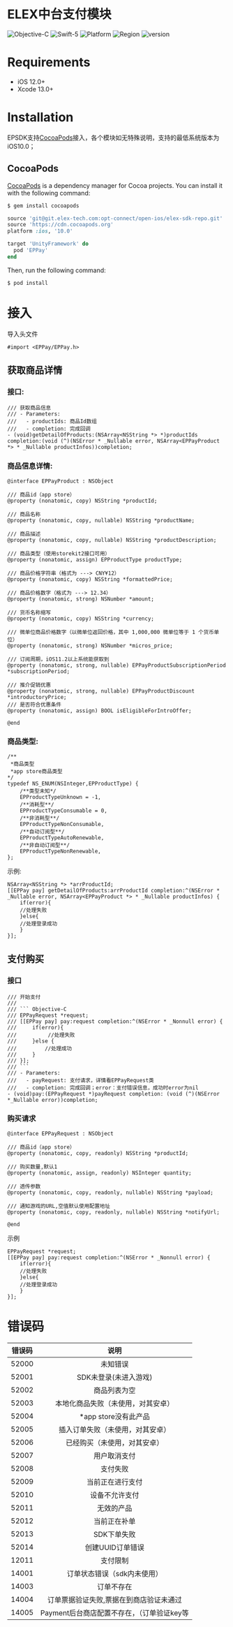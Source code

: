 # ELEX中台支付模块

![Objective-C](https://img.shields.io/badge/Objective--C-blue.svg?style=flat)
![Swift-5](https://img.shields.io/badge/Swift-5-red.svg?style=flat)
![Platform](https://img.shields.io/badge/platform-iOS-A1A1A1?style=flat)
![Region](https://img.shields.io/badge/region-CN_|_Oversea-green.svg?style=flat)
![version](https://img.shields.io/badge/iOS-12.0-orange.svg?style=flat)

# Requirements

- iOS 12.0+
- Xcode 13.0+

# Installation

EPSDK支持[CocoaPods](https://cocoapods.org)接入，各个模块如无特殊说明，支持的最低系统版本为iOS10.0；
## CocoaPods
[CocoaPods](http://cocoapods.org) is a dependency manager for Cocoa projects. You can install it with the following command:

```bash
$ gem install cocoapods
```

```ruby
source 'git@git.elex-tech.com:opt-connect/open-ios/elex-sdk-repo.git'
source 'https://cdn.cocoapods.org'
platform :ios, '10.0'

target 'UnityFramework' do
  pod 'EPPay'
end
```
Then, run the following command:

```bash
$ pod install
```

# 接入
导入头文件
```objc
#import <EPPay/EPPay.h>
```
## 获取商品详情
### 接口:
```objc
/// 获取商品信息
/// - Parameters:
///   - productIds: 商品Id数组
///   - completion: 完成回调
- (void)getDetailOfProducts:(NSArray<NSString *> *)productIds completion:(void (^)(NSError * _Nullable error, NSArray<EPPayProduct *> * _Nullable productInfos))completion;
```
### 商品信息详情:
```objc
@interface EPPayProduct : NSObject

/// 商品id（app store）
@property (nonatomic, copy) NSString *productId;

/// 商品名称
@property (nonatomic, copy, nullable) NSString *productName;

/// 商品描述
@property (nonatomic, copy, nullable) NSString *productDescription;

/// 商品类型（使用storekit2接口可用）
@property (nonatomic, assign) EPProductType productType;

/// 商品价格字符串（格式为 ---> CNY¥12）
@property (nonatomic, copy) NSString *formattedPrice;

/// 商品价格数字（格式为 ---> 12.34）
@property (nonatomic, strong) NSNumber *amount;

/// 货币名称缩写
@property (nonatomic, copy) NSString *currency;

/// 微单位商品价格数字（以微单位返回价格，其中 1,000,000 微单位等于 1 个货币单位）
@property (nonatomic, strong) NSNumber *micros_price;

/// 订阅周期，iOS11.2以上系统能获取到
@property (nonatomic, strong, nullable) EPPayProductSubscriptionPeriod *subscriptionPeriod;

/// 推介促销优惠
@property (nonatomic, strong, nullable) EPPayProductDiscount *introductoryPrice;
/// 是否符合优惠条件
@property (nonatomic, assign) BOOL isEligibleForIntroOffer;

@end
```

### 商品类型:
```objc
/** 
 *商品类型
 *app store商品类型
*/
typedef NS_ENUM(NSInteger,EPProductType) {
    /**类型未知*/
    EPProductTypeUnknown = -1,
    /**消耗型**/
    EPProductTypeConsumable = 0,
    /**非消耗型**/
    EPProductTypeNonConsumable,
    /**自动订阅型**/
    EPProductTypeAutoRenewable,
    /**非自动订阅型**/
    EPProductTypeNonRenewable,
};
```
示例:
```objc
NSArray<NSString *> *arrProductId;
[[EPPay pay] getDetailOfProducts:arrProductId completion:^(NSError * _Nullable error, NSArray<EPPayProduct *> * _Nullable productInfos) {
    if(error){
    //处理失败
    }else{
    //处理登录成功
    }
}];
```
## 支付购买
### 接口
```objc
/// 开始支付
///
/// ``` Objective-C
/// EPPayRequest *request;
/// [[EPPay pay] pay:request completion:^(NSError * _Nonnull error) {
///     if(error){
///          //处理失败
///     }else {
///         //处理成功
///     }
/// }];
/// ```
/// - Parameters:
///   - payRequest: 支付请求，详情看EPPayRequest类
///   - completion: 完成回调；error：支付错误信息，成功时error为nil
- (void)pay:(EPPayRequest *)payRequest completion: (void (^)(NSError *_Nullable error))completion;
```
### 购买请求
```objc
@interface EPPayRequest : NSObject

/// 商品id（app store）
@property (nonatomic, copy, readonly) NSString *productId;

/// 购买数量,默认1
@property (nonatomic, assign, readonly) NSInteger quantity;

/// 透传参数
@property (nonatomic, copy, readonly, nullable) NSString *payload;

/// 通知游戏的URL,空值默认使用配置地址
@property (nonatomic, copy, readonly, nullable) NSString *notifyUrl;

@end

```
示例
```objc
EPPayRequest *request;
[[EPPay pay] pay:request completion:^(NSError * _Nonnull error) {
    if(error){
    //处理失败
    }else{
    //处理登录成功
    }
}];
```

# 错误码

|  错误码  |       说明       |
| :-----: | :--------------: |
| 52000 | 未知错误 |
| 52001 | SDK未登录(未进入游戏) |
| 52002 | 商品列表为空 |
| 52003 | 本地化商品失败（未使用，对其安卓） |
| 52004 | *app store没有此产品 |
| 52005 | 插入订单失败（未使用，对其安卓） |
| 52006 | 已经购买（未使用，对其安卓）|
| 52007 | 用户取消支付 |
| 52008 | 支付失败 |
| 52009 | 当前正在进行支付 |
| 52010 | 设备不允许支付 |
| 52011 | 无效的产品 |
| 52012 | 当前正在补单 |
| 52013 | SDK下单失败 |
| 52014 | 创建UUID订单错误 |
| 12011 | 支付限制 |
| 14001 | 订单状态错误（sdk内未使用） |
| 14003 | 订单不存在 |
| 14004 | 订单票据验证失败,票据在到商店验证未通过 |
| 14005 | Payment后台商店配置不存在，（订单验证key等 |
